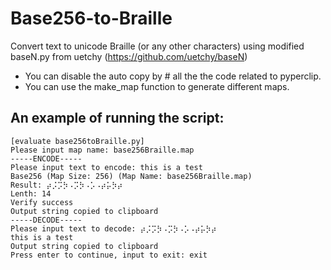 # Base256-to-Braille
Convert text to unicode Braille (or any other characters) using modified baseN.py from uetchy
(https://github.com/uetchy/baseN)
* You can disable the auto copy by # all the the code related to pyperclip. 
* You can use the make_map function to generate different maps.
## An example of running the script:
```
[evaluate base256toBraille.py]
Please input map name: base256Braille.map
-----ENCODE-----
Please input text to encode: this is a test
Base256 (Map Size: 256) (Map Name: base256Braille.map)
Result: ⡴⡨⡩⡳⠠⡩⡳⠠⡡⠠⡴⡥⡳⡴
Lenth: 14
Verify success
Output string copied to clipboard
-----DECODE-----
Please input text to decode: ⡴⡨⡩⡳⠠⡩⡳⠠⡡⠠⡴⡥⡳⡴
this is a test
Output string copied to clipboard
Press enter to continue, input to exit: exit

```
